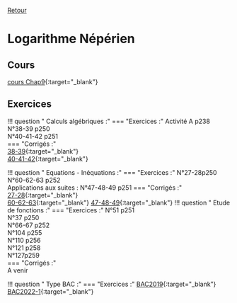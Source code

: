 [Retour](../../Chap.md)
# Logarithme Népérien       

    
## Cours 
[cours Chap9](./Cours-Chap9.pdf){:target="_blank"}  

## Exercices

!!! question " Calculs algébriques :"
    === "Exercices :" 
         Activité A p238  
         N°38-39 p250  
         N°40-41-42 p251  
    === "Corrigés :"  
        [38-39](./corr/38-39.pdf){:target="_blank"}  
        [40-41-42](./corr/40-41-42.pdf){:target="_blank"}  


!!! question " Equations - Inéquations :"
    === "Exercices :" 
         N°27-28p250  
         N°60-62-63 p252  
         Applications aux suites : N°47-48-49 p251
    === "Corrigés :"  
        [27-28](./corr/27-28.pdf){:target="_blank"}  
        [60-62-63](./corr/60-62-63.pdf){:target="_blank"} 
        [47-48-49](./corr/47-48-49.pdf){:target="_blank"} 
!!! question " Etude de fonctions :"
    === "Exercices :" 
         N°51 p251  
         N°37 p250  
         N°66-67 p252  
         N°104 p255  
         N°110 p256  
         N°121 p258  
         N°127p259  
    === "Corrigés :"  
        A venir

!!! question " Type BAC :"
    === "Exercices :" 
        [BAC2019](./corr/EXO-BAC1.pdf){:target="_blank"}  
        [BAC2022-1](./corr/EXO-BAC2.pdf){:target="_blank"}  
        
        
